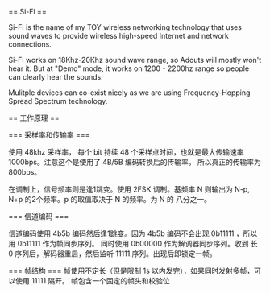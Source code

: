 == Si-Fi ==

Si-Fi is the name of my TOY wireless networking technology that uses sound waves to provide
wireless high-speed Internet and network connections.


Si-Fi works on  18Khz-20Khz sound wave range, so Adouts will mostly won't hear it.
But at "Demo" mode, it works on 1200 - 2200hz range so people can clearly hear the sounds.

Mulitple devices can co-exist nicely as we are using Frequency-Hopping Spread Spectrum technology.

== 工作原理 ==

=== 采样率和传输率 ===

使用 48khz 采样率， 每个 bit 持续  48 个采样点时间，也就是最大传输速率 1000bps。注意这个是使用了 4B/5B 编码转换后的传输率。
所以真正的传输率为 800bps。

在调制上，信号频率则是逢1跳变。使用 2FSK 调制。基频率 N 则输出为 N-p, N+p 的2个频率。p 的取值取决于 N 的频率。为 N 的 八分之一。

=== 信道编码 ===

信道编码使用 4b5b 编码然后逢1跳变。因为 4b5b 编码不会出现 0b11111 ，所以用  0b11111 作为帧同步序列。
同时使用 0b00000 作为解调器同步序列。收到 长 0 序列后，解码器重启，然后监听 11111 序列。出现后即锁定一帧。

=== 帧结构 ===
帧使用不定长（但是限制 1s 以内发完），如果同时发射多帧，可以使用 11111 隔开。
帧包含一个固定的帧头和校验位

